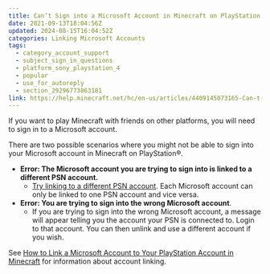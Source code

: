 ```yaml
---
title: Can’t Sign into a Microsoft Account in Minecraft on PlayStation
date: 2021-09-13T18:04:56Z
updated: 2024-08-15T16:04:52Z
categories: Linking Microsoft Accounts
tags:
  - category_account_support
  - subject_sign_in_questions
  - platform_sony_playstation_4
  - popular
  - use_for_autoreply
  - section_29296773863181
link: https://help.minecraft.net/hc/en-us/articles/4409145073165-Can-t-Sign-into-a-Microsoft-Account-in-Minecraft-on-PlayStation
---
```


If you want to play Minecraft with friends on other platforms, you will need to sign in to a Microsoft account.

There are two possible scenarios where you might not be able to sign into your Microsoft account in Minecraft on PlayStation®.

- **Error: The Microsoft account you are trying to sign into is linked to a different PSN account.**
  - [Try linking to a different PSN account](./How-to-Link-and-Unlink-Microsoft-and-PlayStation-Accounts-in-Minecraft-Bedrock-Edition.md). Each Microsoft account can only be linked to one PSN account and vice versa.
- **Error: You are trying to sign into the wrong Microsoft account**.
  - If you are trying to sign into the wrong Microsoft account, a message will appear telling you the account your PSN is connected to. Login to that account. You can then unlink and use a different account if you wish.

See [How to Link a Microsoft Account to Your PlayStation Account in Minecraft](./How-to-Link-and-Unlink-Microsoft-and-PlayStation-Accounts-in-Minecraft-Bedrock-Edition.md) for information about account linking.
